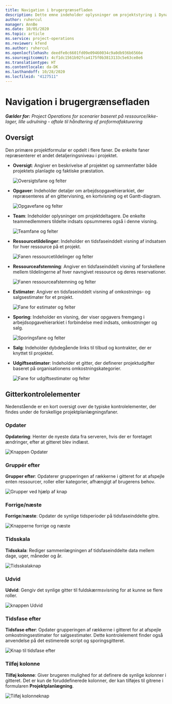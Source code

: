 ```yaml
---
title: Navigation i brugergrænsefladen
description: Dette emne indeholder oplysninger om projektstyring i Dynamics 365 Project-operationer.
author: ruhercul
manager: AnnBe
ms.date: 10/05/2020
ms.topic: article
ms.service: project-operations
ms.reviewer: kfend
ms.author: ruhercul
ms.openlocfilehash: deedfe0c6601fd09e09460034c9a0db936b6566e
ms.sourcegitcommit: 4cf1dc1561b92fca4175f0b3813133c5e63ce8e6
ms.translationtype: HT
ms.contentlocale: da-DK
ms.lasthandoff: 10/28/2020
ms.locfileid: "4127511"
---
```

# <a name="navigating-the-user-interface"></a>Navigation i brugergrænsefladen

_**Gælder for:** Project Operations for scenarier baseret på ressource/ikke-lager, lille udrulning - aftale til håndtering af proformafakturering_

## <a name="overview"></a>Oversigt

Den primære projektformular er opdelt i flere faner. De enkelte faner repræsenterer et andet detaljeringsniveau i projektet.

- **Oversigt**: Angiver en beskrivelse af projektet og sammenfatter både projektets planlagte og faktiske præstation.

    ![Oversigtsfane og felter](media/navigation7.png)

- **Opgaver**: Indeholder detaljer om arbejdsopgavehierarkiet, der repræsenteres af en gittervisning, en kortvisning og et Gantt-diagram.

    ![Opgavefane og felter](media/navigation8.png)

- **Team**: Indeholder oplysninger om projektdeltagere. De enkelte teammedlemmers tildelte indsats opsummeres også i denne visning.

    ![Teamfane og felter](media/navigation9.png)

- **Ressourcetildelinger**: Indeholder en tidsfaseinddelt visning af indsatsen for hver ressource på et projekt.

    ![Fanen ressourcetildelinger og felter](media/navigation10.png)

- **Ressourceafstemning**: Angiver en tidsfaseinddelt visning af forskellene mellem tildelingerne af hver navngivet ressource og deres reservationer.

    ![Fanen ressourceafstemning og felter](media/navigation11.png)

- **Estimater**: Angiver en tidsfaseinddelt visning af omkostnings- og salgsestimater for et projekt.

    ![Fane for estimater og felter](media/navigation12.png)

- **Sporing**: Indeholder en visning, der viser opgavers fremgang i arbejdsopgavehierarkiet i forbindelse med indsats, omkostninger og salg.

    ![Sporingsfane og felter](media/navigation13.png)

- **Salg**: Indeholder dybdegående links til tilbud og kontrakter, der er knyttet til projektet.

- **Udgiftsestimater**: Indeholder et gitter, der definerer projektudgifter baseret på organisationens omkostningskategorier.

    ![Fane for udgiftsestimater og felter](media/navigation14.png)

## <a name="grid-controls"></a>Gitterkontrolelementer

Nedenstående er en kort oversigt over de typiske kontrolelementer, der findes under de forskellige projektplanlægningsfaner.

### <a name="refresh"></a>Opdater

**Opdatering**: Henter de nyeste data fra serveren, hvis der er foretaget ændringer, efter at gitteret blev indlæst.

![Knappen Opdater](media/navigation7.png)

### <a name="group-by"></a>Gruppér efter

**Grupper efter**: Opdaterer grupperingen af rækkerne i gitteret for at afspejle enten ressourcer, roller eller kategorier, afhængigt af brugerens behov.

![Grupper ved hjælp af knap](media/navigation6.png)

### <a name="previousnext"></a>Forrige/næste

**Forrige**/**næste**: Opdater de synlige tidsperioder på tidsfaseinddelte gitre.

![Knapperne forrige og næste](media/navigation2.png)

### <a name="timescale"></a>Tidsskala

**Tidsskala**: Rediger sammenlægningen af tidsfaseinddelte data mellem dage, uger, måneder og år.

![Tidsskalaknap](media/navigation3.png)

### <a name="expand"></a>Udvid

**Udvid**: Gengiv det synlige gitter til fuldskærmsvisning for at kunne se flere roller.

![knappen Udvid](media/navigation4.png)

### <a name="time-phase-by"></a>Tidsfase efter

**Tidsfase efter**: Opdater grupperingen af rækkerne i gitteret for at afspejle omkostningsestimater for salgsestimater. Dette kontrolelement finder også anvendelse på det estimerede script og sporingsgitteret.

![Knap til tidsfase efter](media/navigation0.png)

### <a name="add-column"></a>Tilføj kolonne

**Tilføj kolonne**: Giver brugeren mulighed for at definere de synlige kolonner i gitteret. Det er kun de foruddefinerede kolonner, der kan tilføjes til gitrene i formularen **Projektplanlægning**.

![Tilføj kolonneknap](media/navigation5.png)
